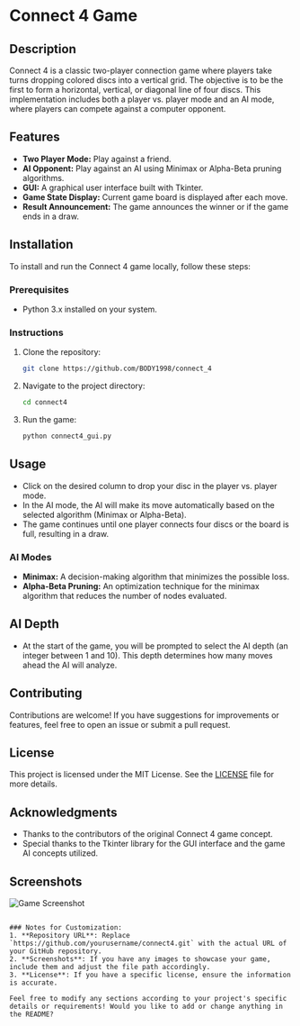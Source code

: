 # Connect 4 Game

## Description
Connect 4 is a classic two-player connection game where players take turns dropping colored discs into a vertical grid. The objective is to be the first to form a horizontal, vertical, or diagonal line of four discs. This implementation includes both a player vs. player mode and an AI mode, where players can compete against a computer opponent.

## Features
- **Two Player Mode:** Play against a friend.
- **AI Opponent:** Play against an AI using Minimax or Alpha-Beta pruning algorithms.
- **GUI:** A graphical user interface built with Tkinter.
- **Game State Display:** Current game board is displayed after each move.
- **Result Announcement:** The game announces the winner or if the game ends in a draw.

## Installation
To install and run the Connect 4 game locally, follow these steps:

### Prerequisites
- Python 3.x installed on your system.

### Instructions
1. Clone the repository:
   ```bash
   git clone https://github.com/BODY1998/connect_4
   ```
2. Navigate to the project directory:
   ```bash
   cd connect4
   ```
3. Run the game:
   ```bash
   python connect4_gui.py
   ```

## Usage
- Click on the desired column to drop your disc in the player vs. player mode.
- In the AI mode, the AI will make its move automatically based on the selected algorithm (Minimax or Alpha-Beta).
- The game continues until one player connects four discs or the board is full, resulting in a draw.

### AI Modes
- **Minimax:** A decision-making algorithm that minimizes the possible loss.
- **Alpha-Beta Pruning:** An optimization technique for the minimax algorithm that reduces the number of nodes evaluated.

## AI Depth
- At the start of the game, you will be prompted to select the AI depth (an integer between 1 and 10). This depth determines how many moves ahead the AI will analyze.

## Contributing
Contributions are welcome! If you have suggestions for improvements or features, feel free to open an issue or submit a pull request.

## License
This project is licensed under the MIT License. See the [LICENSE](LICENSE) file for more details.

## Acknowledgments
- Thanks to the contributors of the original Connect 4 game concept.
- Special thanks to the Tkinter library for the GUI interface and the game AI concepts utilized.

## Screenshots
![Game Screenshot](screenshot.png)  <!-- Replace with a valid path to an image -->
```

### Notes for Customization:
1. **Repository URL**: Replace `https://github.com/yourusername/connect4.git` with the actual URL of your GitHub repository.
2. **Screenshots**: If you have any images to showcase your game, include them and adjust the file path accordingly.
3. **License**: If you have a specific license, ensure the information is accurate.

Feel free to modify any sections according to your project's specific details or requirements! Would you like to add or change anything in the README?
